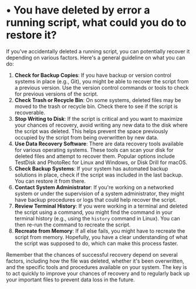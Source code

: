 # • You have deleted by error a running script, what could you do to restore it?

If you've accidentally deleted a running script, you can potentially recover it depending on various factors. Here's a general guideline on what you can do:

1. **Check for Backup Copies**: If you have backup or version control systems in place (e.g., Git), you might be able to recover the script from a previous version. Use the version control commands or tools to check for previous versions of the script.
2. **Check Trash or Recycle Bin**: On some systems, deleted files may be moved to the trash or recycle bin. Check there to see if the script is recoverable.
3. **Stop Writing to Disk**: If the script is critical and you want to maximize your chances of recovery, avoid writing any new data to the disk where the script was deleted. This helps prevent the space previously occupied by the script from being overwritten by new data.
4. **Use Data Recovery Software**: There are data recovery tools available for various operating systems. These tools can scan your disk for deleted files and attempt to recover them. Popular options include TestDisk and PhotoRec for Linux and Windows, or Disk Drill for macOS.
5. **Check Backup Systems**: If your system has automated backup solutions in place, check if the script was included in the last backup. You can restore it from there.
6. **Contact System Administrator**: If you're working on a networked system or under the supervision of a system administrator, they might have backup procedures or logs that could help recover the script.
7. **Review Terminal History**: If you were working in a terminal and deleted the script using a command, you might find the command in your terminal history (e.g., using the `history` command in Linux). You can then re-run the command to recreate the script.
8. **Recreate from Memory**: If all else fails, you might have to recreate the script from memory. Hopefully, you have a clear understanding of what the script was supposed to do, which can make this process faster.

Remember that the chances of successful recovery depend on several factors, including how the file was deleted, whether it's been overwritten, and the specific tools and procedures available on your system. The key is to act quickly to improve your chances of recovery and to regularly back up your important files to prevent data loss in the future.